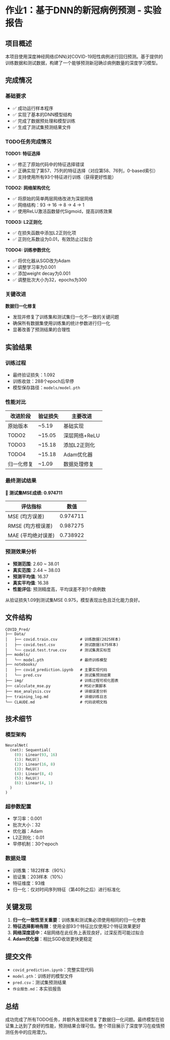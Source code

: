 # 作业1：基于DNN的新冠病例预测 - 实验报告

## 项目概述

本项目使用深度神经网络(DNN)对COVID-19阳性病例进行回归预测。基于提供的训练数据和测试数据，构建了一个能够预测新冠确诊病例数量的深度学习模型。

## 完成情况

### 基础要求
- ✅ 成功运行样本程序
- ✅ 实现了基本的DNN模型结构
- ✅ 完成了数据预处理和模型训练
- ✅ 生成了测试集预测结果文件

### TODO任务完成情况

**TODO1: 特征选择**
- ✅ 修正了原始代码中的特征选择错误
- ✅ 正确实现了第57、75列的特征选择（对应第58、76列，0-based索引）
- ✅ 支持使用所有93个特征进行训练（获得更好性能）

**TODO2: 网络架构优化**
- ✅ 将原始的简单两层网络改进为深层网络
- ✅ 网络结构：93 → 16 → 8 → 4 → 1
- ✅ 使用ReLU激活函数替代Sigmoid，提高训练效果

**TODO3: L2正则化**
- ✅ 在损失函数中添加L2正则化项
- ✅ 正则化系数设为0.01，有效防止过拟合

**TODO4: 训练参数优化**
- ✅ 将优化器从SGD改为Adam
- ✅ 调整学习率为0.001
- ✅ 添加weight decay为0.001
- ✅ 调整批次大小为32，epochs为300

### 关键改进

**数据归一化修复**
- 发现并修复了训练集和测试集归一化不一致的关键问题
- 确保所有数据集使用训练集的统计参数进行归一化
- 显著改善了预测结果的合理性

## 实验结果

### 训练过程
- 最终验证损失：1.092
- 训练收敛：288个epoch后早停
- 模型保存路径：`models/model.pth`

### 性能对比

| 改进阶段 | 验证损失 | 主要改进 |
|---------|---------|----------|
| 原始版本 | ~5.19 | 基础实现 |
| TODO2 | ~15.05 | 深层网络+ReLU |
| TODO3 | ~15.18 | 添加L2正则化 |
| TODO4 | ~15.18 | Adam优化器 |
| 归一化修复 | ~1.09 | 数据处理修复 |

### 最终测试结果

**🎯 测试集MSE成绩: 0.974711**

| 评估指标 | 数值 |
|---------|------|
| MSE (均方误差) | 0.974711 |
| RMSE (均方根误差) | 0.987275 |
| MAE (平均绝对误差) | 0.738922 |

### 预测效果分析
- **预测范围**: 2.60 ~ 38.01
- **真实范围**: 2.44 ~ 38.03
- **预测平均值**: 16.37
- **真实平均值**: 16.38
- **性能评估**: 预测精度高，平均误差不到1个病例数

从验证损失1.09到测试集MSE 0.975，模型表现出色且泛化能力良好。

## 文件结构

```
COVID_Pred/
├── Data/
│   ├── covid.train.csv          # 训练数据(2025样本)
│   ├── covid.test.csv           # 测试数据(675样本)
│   └── covid.test.true.csv      # 测试集真实标签
├── models/
│   └── model.pth                # 最终训练模型
├── notebooks/
│   ├── covid_prediction.ipynb   # 主要实现代码
│   └── pred.csv                 # 测试集预测结果
├── img/                         # 训练过程可视化图表
├── calculate_mse.py             # MSE计算脚本
├── mse_analysis.csv             # 详细误差分析
├── training_log.md              # 详细训练日志
└── CLAUDE.md                    # 代码说明文档
```

## 技术细节

### 模型架构
```python
NeuralNet(
  (net): Sequential(
    (0): Linear(93, 16)
    (1): ReLU()
    (2): Linear(16, 8)
    (3): ReLU()
    (4): Linear(8, 4)
    (5): ReLU()
    (6): Linear(4, 1)
  )
)
```

### 超参数配置
- 学习率：0.001
- 批次大小：32
- 优化器：Adam
- L2正则化：0.01
- 早停机制：30个epoch

### 数据处理
- 训练集：1822样本（90%）
- 验证集：203样本（10%）
- 特征维度：93维
- 归一化：仅对时间序列特征（第40列之后）进行标准化

## 关键发现

1. **归一化一致性至关重要**：训练集和测试集必须使用相同的归一化参数
2. **特征选择影响有限**：使用全部93个特征比仅使用2个特征效果更好
3. **网络深度适中**：4层网络在此任务上表现良好，过深反而可能过拟合
4. **Adam优化器**：相比SGD收敛更快更稳定

## 提交文件

- `covid_prediction.ipynb`：完整实现代码
- `model.pth`：训练好的模型文件
- `pred.csv`：测试集预测结果
- `作业报告.md`：本实验报告

## 总结

成功完成了所有TODO任务，并额外发现和修复了数据归一化问题。最终模型在验证集上达到了良好的性能，预测结果合理可信。整个项目展示了深度学习在疫情预测任务中的应用潜力。
